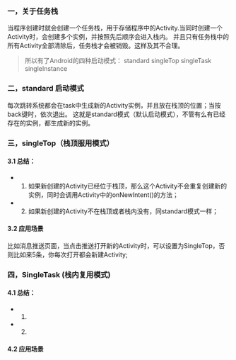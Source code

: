 
### 一，关于任务栈
当程序创建时就会创建一个任务栈，用于存储程序中的Activity.当同时创建一个Activity时，会创建多个实例，并按照先后顺序会进入栈内。
并且只有任务栈中的所有Activity全部清除后，任务栈才会被销毁。这样及其不合理。

> 所以有了Android的四种启动模式：
> standard singleTop singleTask singleInstance

### 二，standard 启动模式
每次跳转系统都会在task中生成新的Activity实例，并且放在栈顶的位置；当按back键时，依次退出。
这就是standard模式（默认启动模式），不管有么有已经存在的实例，都生成新的实例。

### 三，singleTop（栈顶服用模式）
#### 3.1 总结：
- 01) 如果新创建的Activity已经位于栈顶，那么这个Activity不会重复创建新的实例，同时会调用Activity中的onNewIntent()的方法；
- 02) 如果新创建的Activity不在栈顶或者栈内没有，同standard模式一样；
#### 3.2 应用场景
比如消息推送页面，当点击推送打开新的Activity时，可以设置为SingleTop，否则比如来5条，你每次打开都会新建Activity;

### 四，SingleTask (栈内复用模式)
#### 4.1 总结：
- 01)
- 02)
#### 4.2 应用场景
